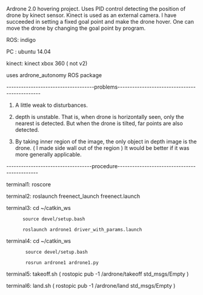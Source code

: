 
Ardrone 2.0 hovering project. Uses PID control detecting the position of drone by kinect sensor. Kinect is used as an external camera. I have succeeded in setting a fixed goal point and make the drone hover. One can move the drone by changing the goal point by program. 

ROS: indigo

PC : ubuntu 14.04

kinect: kinect xbox 360 ( not v2)

uses ardrone_autonomy ROS package

------------------------------------problems----------------------------------------------

1. A little weak to disturbances.

2. depth is unstable. That is, when drone is horizontally seen, only the nearest is detected. But when the drone is  tilted, far points are also detected. 

3. By taking inner region of the image, the only object in depth image is the drone. ( I made side wall out of the region )
It would be better if it was more generally applicable.

-----------------------------------procedure---------------------------------------------

terminal1: roscore

terminal2: roslaunch freenect_launch freenect.launch

terminal3: cd ~/catkin_ws 

          source devel/setup.bash

          roslaunch ardrone1 driver_with_params.launch
   
terminal4: cd ~/catkin_ws

           source devel/setup.bash

           rosrun ardrone1 ardrone1.py

terminal5: takeoff.sh ( rostopic pub -1 /ardrone/takeoff std_msgs/Empty )

terminal6: land.sh ( rostopic pub -1 /ardrone/land std_msgs/Empty )  

